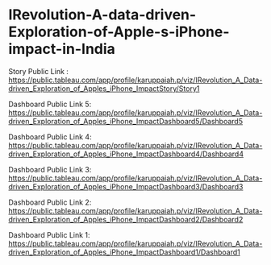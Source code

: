# IRevolution-A-data-driven-Exploration-of-Apple-s-iPhone-impact-in-India
Story Public Link  : https://public.tableau.com/app/profile/karuppaiah.p/viz/IRevolution_A_Data-driven_Exploration_of_Apples_iPhone_ImpactStory/Story1

Dashboard  Public Link  5: https://public.tableau.com/app/profile/karuppaiah.p/viz/IRevolution_A_Data-driven_Exploration_of_Apples_iPhone_ImpactDashboard5/Dashboard5

Dashboard  Public Link  4: https://public.tableau.com/app/profile/karuppaiah.p/viz/IRevolution_A_Data-driven_Exploration_of_Apples_iPhone_ImpactDashboard4/Dashboard4

Dashboard  Public Link  3: https://public.tableau.com/app/profile/karuppaiah.p/viz/IRevolution_A_Data-driven_Exploration_of_Apples_iPhone_ImpactDashboard3/Dashboard3

Dashboard  Public Link  2: https://public.tableau.com/app/profile/karuppaiah.p/viz/IRevolution_A_Data-driven_Exploration_of_Apples_iPhone_ImpactDashboard2/Dashboard2

Dashboard  Public Link  1: https://public.tableau.com/app/profile/karuppaiah.p/viz/IRevolution_A_Data-driven_Exploration_of_Apples_iPhone_ImpactDashboard1/Dashboard1
